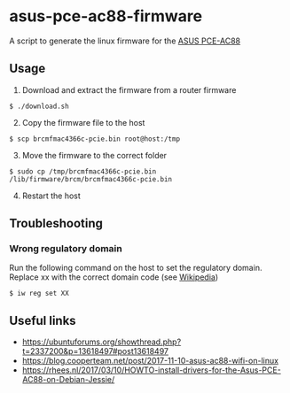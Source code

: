 # asus-pce-ac88-firmware
A script to generate the linux firmware for the [ASUS PCE-AC88](https://www.asus.com/Networking/PCE-AC88)

## Usage

1. Download and extract the firmware from a router firmware
```
$ ./download.sh
```

2. Copy the firmware file to the host
```
$ scp brcmfmac4366c-pcie.bin root@host:/tmp
```

3. Move the firmware to the correct folder
```
$ sudo cp /tmp/brcmfmac4366c-pcie.bin /lib/firmware/brcm/brcmfmac4366c-pcie.bin
```

4. Restart the host

## Troubleshooting

### Wrong regulatory domain

Run the following command on the host to set the regulatory domain.
Replace xx with the correct domain code (see [Wikipedia](https://en.wikipedia.org/wiki/ISO_3166-1_alpha-2))

```
$ iw reg set XX
```

## Useful links
* https://ubuntuforums.org/showthread.php?t=2337200&p=13618497#post13618497
* https://blog.cooperteam.net/post/2017-11-10-asus-ac88-wifi-on-linux
* https://rhees.nl/2017/03/10/HOWTO-install-drivers-for-the-Asus-PCE-AC88-on-Debian-Jessie/
